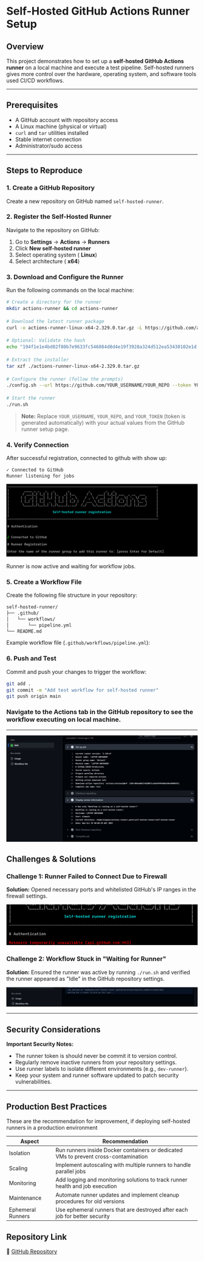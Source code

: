 # Self-Hosted GitHub Actions Runner Setup

## Overview
This project demonstrates how to set up a **self-hosted GitHub Actions runner** on a local machine and execute a test pipeline. Self-hosted runners gives more control over the hardware, operating system, and software tools used CI/CD workflows.

---

## Prerequisites

- A GitHub account with repository access
- A Linux machine (physical or virtual)
- `curl` and `tar` utilities installed
- Stable internet connection
- Administrator/sudo access

---

## Steps to Reproduce

### 1. Create a GitHub Repository

Create a new repository on GitHub named `self-hosted-runner`.

### 2. Register the Self-Hosted Runner

Navigate to the repository on GitHub:

1. Go to **Settings** → **Actions** → **Runners**
2. Click **New self-hosted runner**
3. Select operating system ( **Linux**)
4. Select architecture ( **x64**)

### 3. Download and Configure the Runner

Run the following commands on the local machine:

```bash
# Create a directory for the runner
mkdir actions-runner && cd actions-runner

# Download the latest runner package
curl -o actions-runner-linux-x64-2.329.0.tar.gz -L https://github.com/actions/runner/releases/download/v2.329.0/actions-runner-linux-x64-2.329.0.tar.gz

# Optional: Validate the hash
echo "194f1e1e4bd02f80b7e9633fc546084d8d4e19f3928a324d512ea53430102e1d  actions-runner-linux-x64-2.329.0.tar.gz" | shasum -a 256 -c

# Extract the installer
tar xzf ./actions-runner-linux-x64-2.329.0.tar.gz

# Configure the runner (follow the prompts)
./config.sh --url https://github.com/YOUR_USERNAME/YOUR_REPO --token YOUR_TOKEN

# Start the runner
./run.sh
```

> **Note:** Replace `YOUR_USERNAME`, `YOUR_REPO`, and `YOUR_TOKEN` (token is generated automatically) with your actual values from the GitHub runner setup page.


### 4. Verify Connection

After successful registration, connected to github with show up:

```
✓ Connected to GitHub
Runner listening for jobs

```

![Workflow success](./images/runner-success.png)


Runner is now active and waiting for workflow jobs.

### 5. Create a Workflow File

Create the following file structure in your repository:

```
self-hosted-runner/
├── .github/
│   └── workflows/
│       └── pipeline.yml
└── README.md
```

Example workflow file (`.github/workflows/pipeline.yml`):


### 6. Push and Test

Commit and push your changes to trigger the workflow:

```bash
git add .
git commit -m "Add test workflow for self-hosted runner"
git push origin main
```

### Navigate to the **Actions** tab in the GitHub repository to see the workflow executing on local machine.
---

![Workflow success](./images/workflow-success.png)


## Challenges & Solutions

### Challenge 1: Runner Failed to Connect Due to Firewall
**Solution:** Opened necessary ports and whitelisted GitHub's IP ranges in the firewall settings.

![Workflow success](./images/runner-failed.png)

### Challenge 2: Workflow Stuck in "Waiting for Runner"
**Solution:** Ensured the runner was active by running `./run.sh` and verified the runner appeared as "Idle" in the GitHub repository settings.

![Workflow success](./images/runner-not-running.png)


---

## Security Considerations

**Important Security Notes:**

- The runner token is should never be commit it to version control.
- Regularly remove inactive runners from your repository settings.
- Use runner labels to isolate different environments (e.g., `dev-runner`).
- Keep your system and runner software updated to patch security vulnerabilities.

---

## Production Best Practices

These are the recommendation for improvement, if deploying self-hosted runners in a production environment

| Aspect | Recommendation |
|--------|----------------|
| Isolation | Run runners inside Docker containers or dedicated VMs to prevent cross-contamination |
| Scaling | Implement autoscaling with multiple runners to handle parallel jobs |
| Monitoring | Add logging and monitoring solutions to track runner health and job execution |
| Maintenance | Automate runner updates and implement cleanup procedures for old versions |
| Ephemeral Runners | Use ephemeral runners that are destroyed after each job for better security |


## Repository Link

🔗 [GitHub Repository](https://github.com/Olamiwale/self-hosted-runner.git)